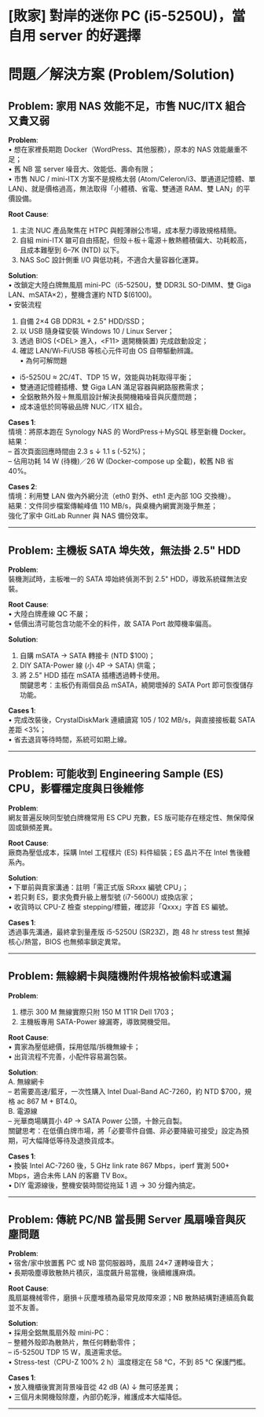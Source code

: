 # [敗家] 對岸的迷你 PC (i5-5250U)，當自用 server 的好選擇

# 問題／解決方案 (Problem/Solution)

## Problem: 家用 NAS 效能不足，市售 NUC/ITX 組合又貴又弱

**Problem**:  
• 想在家裡長期跑 Docker（WordPress、其他服務），原本的 NAS 效能嚴重不足；  
• 舊 NB 當 server 噪音大、效能低、壽命有限；  
• 市售 NUC / mini-ITX 方案不是規格太弱 (Atom/Celeron/i3、單通道記憶體、單 LAN)、就是價格過高，無法取得「小體積、省電、雙通道 RAM、雙 LAN」的平價設備。

**Root Cause**:  
1. 主流 NUC 產品聚焦在 HTPC 與輕薄辦公市場，成本壓力導致規格精簡。  
2. 自組 mini-ITX 雖可自由搭配，但殼＋板＋電源＋散熱體積偏大、功耗較高，且成本難壓到 6–7K (NTD) 以下。  
3. NAS SoC 設計側重 I/O 與低功耗，不適合大量容器化運算。

**Solution**:  
• 改鎖定大陸白牌無風扇 mini-PC（i5-5250U，雙 DDR3L SO-DIMM、雙 Giga LAN、mSATA×2），整機含運約 NTD $(6100)。  
• 安裝流程  
  1. 自備 2×4 GB DDR3L + 2.5" HDD/SSD；  
  2. 以 USB 隨身碟安裝 Windows 10 / Linux Server；  
  3. 透過 BIOS (&lt;DEL&gt; 進入，&lt;F11&gt; 選開機裝置) 完成啟動設定；  
  4. 確認 LAN/Wi-Fi/USB 等核心元件可由 OS 自帶驅動辨識。  
• 為何可解問題  
  - i5-5250U ≈ 2C/4T、TDP 15 W，效能與功耗取得平衡；  
  - 雙通道記憶體插槽、雙 Giga LAN 滿足容器與網路服務需求；  
  - 全鋁散熱外殼＋無風扇設計解決長開機箱噪音與灰塵問題；  
  - 成本遠低於同等級品牌 NUC／ITX 組合。

**Cases 1**:  
情境：將原本跑在 Synology NAS 的 WordPress＋MySQL 移至新機 Docker。  
結果：  
  – 首次頁面回應時間由 2.3 s ↓ 1.1 s (-52%)；  
  – 佔用功耗 14 W (待機)／26 W (Docker-compose up 全載)，較舊 NB 省 40%。  

**Cases 2**:  
情境：利用雙 LAN 做內外網分流（eth0 對外、eth1 走內部 10G 交換機）。  
結果：文件同步檔案傳輸峰值 110 MB/s，與桌機內網實測幾乎無差；  
強化了家中 GitLab Runner 與 NAS 備份效率。  

---

## Problem: 主機板 SATA 埠失效，無法掛 2.5" HDD

**Problem**:  
裝機測試時，主板唯一的 SATA 埠始終偵測不到 2.5" HDD，導致系統碟無法安裝。

**Root Cause**:  
• 大陸白牌產線 QC 不嚴；  
• 低價出清可能包含功能不全的料件，故 SATA Port 故障機率偏高。

**Solution**:  
1. 自購 mSATA → SATA 轉接卡 (NTD $100)；  
2. DIY SATA-Power 線 (小 4P → SATA) 供電；  
3. 將 2.5" HDD 插在 mSATA 插槽透過轉卡使用。  
關鍵思考：主板仍有兩個良品 mSATA，繞開壞掉的 SATA Port 即可恢復儲存功能。

**Cases 1**:  
• 完成改裝後，CrystalDiskMark 連續讀寫 105 / 102 MB/s，與直接接板載 SATA 差距 <3%；  
• 省去退貨等待時間，系統可如期上線。  

---

## Problem: 可能收到 Engineering Sample (ES) CPU，影響穩定度與日後維修

**Problem**:  
網友普遍反映同型號白牌機常用 ES CPU 充數，ES 版可能存在穩定性、無保障保固或鎖頻差異。

**Root Cause**:  
廠商為壓低成本，採購 Intel 工程樣片 (ES) 料件組裝；ES 晶片不在 Intel 售後體系內。

**Solution**:  
• 下單前與賣家溝通：註明「需正式版 SRxxx 編號 CPU」；  
• 若只剩 ES，要求免費升級上層型號 (i7-5600U) 或換店家；  
• 收貨時以 CPU-Z 檢查 stepping/標籤，確認非「Qxxx」字首 ES 編號。  

**Cases 1**:  
透過事先溝通，最終拿到量產版 i5-5250U (SR23Z)，跑 48 hr stress test 無掉核心/熱當，BIOS 也無頻率鎖定異常。  

---

## Problem: 無線網卡與隨機附件規格被偷料或遺漏

**Problem**:  
1. 標示 300 M 無線實際只附 150 M 1T1R Dell 1703；  
2. 主機板專用 SATA-Power 線漏寄，導致開機受阻。  

**Root Cause**:  
• 賣家為壓低總價，採用低階/拆機無線卡；  
• 出貨流程不完善，小配件容易漏包裝。

**Solution**:  
A. 無線網卡  
  – 若需要高速/藍牙，一次性購入 Intel Dual-Band AC-7260，約 NTD $700，規格 ac 867 M + BT4.0。  
B. 電源線  
  – 光華商場購買小 4P → SATA Power 公頭，十餘元自製。  
關鍵思考：在低價白牌市場，將「必要零件自備、非必要降級可接受」設定為預期，可大幅降低等待及退換貨成本。

**Cases 1**:  
• 換裝 Intel AC-7260 後，5 GHz link rate 867 Mbps，iperf 實測 500+ Mbps，適合未佈 LAN 的客廳 TV Box。  
• DIY 電源線後，整機安裝時間從拖延 1 週 → 30 分鐘內搞定。

---

## Problem: 傳統 PC/NB 當長開 Server 風扇噪音與灰塵問題

**Problem**:  
• 宿舍/家中放置舊 PC 或 NB 當伺服器時，風扇 24×7 運轉噪音大；  
• 長期吸塵導致散熱片積灰，溫度飆升易當機，後續維護麻煩。

**Root Cause**:  
風扇屬機械零件，磨損＋灰塵堆積為最常見故障來源；NB 散熱結構對連續高負載並不友善。

**Solution**:  
• 採用全鋁無風扇外殼 mini-PC：  
  – 整體外殼即為散熱片，無任何轉動零件；  
  – i5-5250U TDP 15 W，風道需求低。  
• Stress-test（CPU-Z 100% 2 h）溫度穩定在 58 °C，不到 85 °C 保護門檻。  

**Cases 1**:  
• 放入機櫃後實測背景噪音從 42 dB (A) ↓ 無可感差異；  
• 三個月未開機殼除塵，內部仍乾淨，維護成本大幅降低。

---

